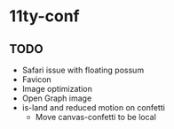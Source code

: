 # 11ty-conf

## TODO

* Safari issue with floating possum
* Favicon
* Image optimization
* Open Graph image
* is-land and reduced motion on confetti
	* Move canvas-confetti to be local